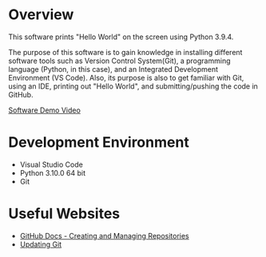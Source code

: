 # Overview

This software prints "Hello World" on the screen using Python 3.9.4.

The purpose of this software is to gain knowledge in installing different software tools such as Version Control System(Git), a programming language (Python, in this case), and an Integrated Development Environment (VS Code). Also, its purpose is also to get familiar with Git, using an IDE, printing out "Hello World", and submitting/pushing the code in GitHub.


[Software Demo Video](https://www.youtube.com/watch?v=xqaTB7UvQV4)

# Development Environment

- Visual Studio Code
- Python 3.10.0 64 bit
- Git

# Useful Websites

* [GitHub Docs - Creating and Managing Repositories](https://docs.github.com/en/repositories/creating-and-managing-repositories)
* [Updating Git](https://phoenixnap.com/kb/how-to-update-git)